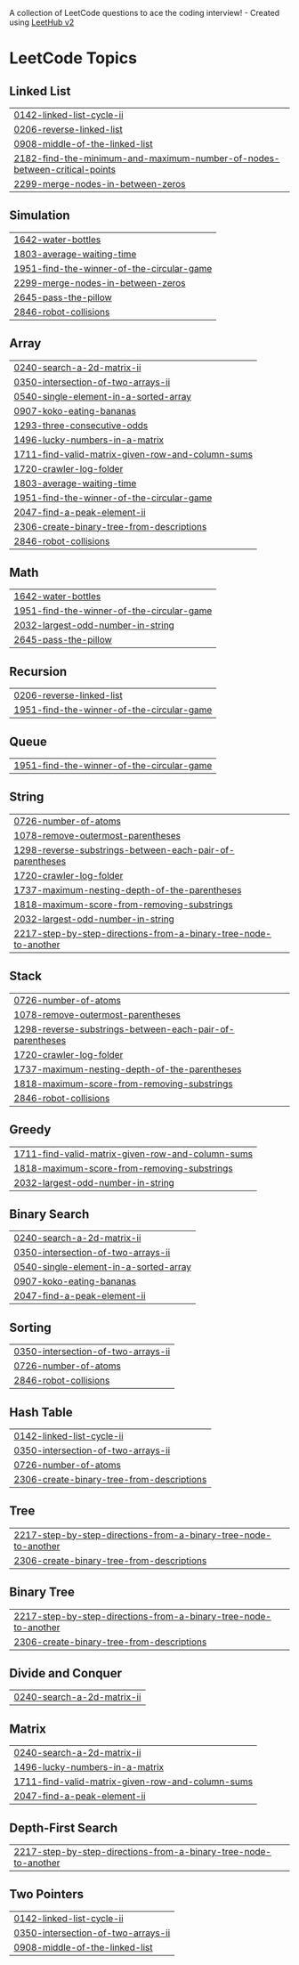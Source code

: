 A collection of LeetCode questions to ace the coding interview! - Created using [LeetHub v2](https://github.com/arunbhardwaj/LeetHub-2.0)
<!---LeetCode Topics Start-->
# LeetCode Topics
## Linked List
|  |
| ------- |
| [0142-linked-list-cycle-ii](https://github.com/lalitsontyal/LEETCODE/tree/master/0142-linked-list-cycle-ii) |
| [0206-reverse-linked-list](https://github.com/lalitsontyal/LEETCODE/tree/master/0206-reverse-linked-list) |
| [0908-middle-of-the-linked-list](https://github.com/lalitsontyal/LEETCODE/tree/master/0908-middle-of-the-linked-list) |
| [2182-find-the-minimum-and-maximum-number-of-nodes-between-critical-points](https://github.com/lalitsontyal/LEETCODE/tree/master/2182-find-the-minimum-and-maximum-number-of-nodes-between-critical-points) |
| [2299-merge-nodes-in-between-zeros](https://github.com/lalitsontyal/LEETCODE/tree/master/2299-merge-nodes-in-between-zeros) |
## Simulation
|  |
| ------- |
| [1642-water-bottles](https://github.com/lalitsontyal/LEETCODE/tree/master/1642-water-bottles) |
| [1803-average-waiting-time](https://github.com/lalitsontyal/LEETCODE/tree/master/1803-average-waiting-time) |
| [1951-find-the-winner-of-the-circular-game](https://github.com/lalitsontyal/LEETCODE/tree/master/1951-find-the-winner-of-the-circular-game) |
| [2299-merge-nodes-in-between-zeros](https://github.com/lalitsontyal/LEETCODE/tree/master/2299-merge-nodes-in-between-zeros) |
| [2645-pass-the-pillow](https://github.com/lalitsontyal/LEETCODE/tree/master/2645-pass-the-pillow) |
| [2846-robot-collisions](https://github.com/lalitsontyal/LEETCODE/tree/master/2846-robot-collisions) |
## Array
|  |
| ------- |
| [0240-search-a-2d-matrix-ii](https://github.com/lalitsontyal/LEETCODE/tree/master/0240-search-a-2d-matrix-ii) |
| [0350-intersection-of-two-arrays-ii](https://github.com/lalitsontyal/LEETCODE/tree/master/0350-intersection-of-two-arrays-ii) |
| [0540-single-element-in-a-sorted-array](https://github.com/lalitsontyal/LEETCODE/tree/master/0540-single-element-in-a-sorted-array) |
| [0907-koko-eating-bananas](https://github.com/lalitsontyal/LEETCODE/tree/master/0907-koko-eating-bananas) |
| [1293-three-consecutive-odds](https://github.com/lalitsontyal/LEETCODE/tree/master/1293-three-consecutive-odds) |
| [1496-lucky-numbers-in-a-matrix](https://github.com/lalitsontyal/LEETCODE/tree/master/1496-lucky-numbers-in-a-matrix) |
| [1711-find-valid-matrix-given-row-and-column-sums](https://github.com/lalitsontyal/LEETCODE/tree/master/1711-find-valid-matrix-given-row-and-column-sums) |
| [1720-crawler-log-folder](https://github.com/lalitsontyal/LEETCODE/tree/master/1720-crawler-log-folder) |
| [1803-average-waiting-time](https://github.com/lalitsontyal/LEETCODE/tree/master/1803-average-waiting-time) |
| [1951-find-the-winner-of-the-circular-game](https://github.com/lalitsontyal/LEETCODE/tree/master/1951-find-the-winner-of-the-circular-game) |
| [2047-find-a-peak-element-ii](https://github.com/lalitsontyal/LEETCODE/tree/master/2047-find-a-peak-element-ii) |
| [2306-create-binary-tree-from-descriptions](https://github.com/lalitsontyal/LEETCODE/tree/master/2306-create-binary-tree-from-descriptions) |
| [2846-robot-collisions](https://github.com/lalitsontyal/LEETCODE/tree/master/2846-robot-collisions) |
## Math
|  |
| ------- |
| [1642-water-bottles](https://github.com/lalitsontyal/LEETCODE/tree/master/1642-water-bottles) |
| [1951-find-the-winner-of-the-circular-game](https://github.com/lalitsontyal/LEETCODE/tree/master/1951-find-the-winner-of-the-circular-game) |
| [2032-largest-odd-number-in-string](https://github.com/lalitsontyal/LEETCODE/tree/master/2032-largest-odd-number-in-string) |
| [2645-pass-the-pillow](https://github.com/lalitsontyal/LEETCODE/tree/master/2645-pass-the-pillow) |
## Recursion
|  |
| ------- |
| [0206-reverse-linked-list](https://github.com/lalitsontyal/LEETCODE/tree/master/0206-reverse-linked-list) |
| [1951-find-the-winner-of-the-circular-game](https://github.com/lalitsontyal/LEETCODE/tree/master/1951-find-the-winner-of-the-circular-game) |
## Queue
|  |
| ------- |
| [1951-find-the-winner-of-the-circular-game](https://github.com/lalitsontyal/LEETCODE/tree/master/1951-find-the-winner-of-the-circular-game) |
## String
|  |
| ------- |
| [0726-number-of-atoms](https://github.com/lalitsontyal/LEETCODE/tree/master/0726-number-of-atoms) |
| [1078-remove-outermost-parentheses](https://github.com/lalitsontyal/LEETCODE/tree/master/1078-remove-outermost-parentheses) |
| [1298-reverse-substrings-between-each-pair-of-parentheses](https://github.com/lalitsontyal/LEETCODE/tree/master/1298-reverse-substrings-between-each-pair-of-parentheses) |
| [1720-crawler-log-folder](https://github.com/lalitsontyal/LEETCODE/tree/master/1720-crawler-log-folder) |
| [1737-maximum-nesting-depth-of-the-parentheses](https://github.com/lalitsontyal/LEETCODE/tree/master/1737-maximum-nesting-depth-of-the-parentheses) |
| [1818-maximum-score-from-removing-substrings](https://github.com/lalitsontyal/LEETCODE/tree/master/1818-maximum-score-from-removing-substrings) |
| [2032-largest-odd-number-in-string](https://github.com/lalitsontyal/LEETCODE/tree/master/2032-largest-odd-number-in-string) |
| [2217-step-by-step-directions-from-a-binary-tree-node-to-another](https://github.com/lalitsontyal/LEETCODE/tree/master/2217-step-by-step-directions-from-a-binary-tree-node-to-another) |
## Stack
|  |
| ------- |
| [0726-number-of-atoms](https://github.com/lalitsontyal/LEETCODE/tree/master/0726-number-of-atoms) |
| [1078-remove-outermost-parentheses](https://github.com/lalitsontyal/LEETCODE/tree/master/1078-remove-outermost-parentheses) |
| [1298-reverse-substrings-between-each-pair-of-parentheses](https://github.com/lalitsontyal/LEETCODE/tree/master/1298-reverse-substrings-between-each-pair-of-parentheses) |
| [1720-crawler-log-folder](https://github.com/lalitsontyal/LEETCODE/tree/master/1720-crawler-log-folder) |
| [1737-maximum-nesting-depth-of-the-parentheses](https://github.com/lalitsontyal/LEETCODE/tree/master/1737-maximum-nesting-depth-of-the-parentheses) |
| [1818-maximum-score-from-removing-substrings](https://github.com/lalitsontyal/LEETCODE/tree/master/1818-maximum-score-from-removing-substrings) |
| [2846-robot-collisions](https://github.com/lalitsontyal/LEETCODE/tree/master/2846-robot-collisions) |
## Greedy
|  |
| ------- |
| [1711-find-valid-matrix-given-row-and-column-sums](https://github.com/lalitsontyal/LEETCODE/tree/master/1711-find-valid-matrix-given-row-and-column-sums) |
| [1818-maximum-score-from-removing-substrings](https://github.com/lalitsontyal/LEETCODE/tree/master/1818-maximum-score-from-removing-substrings) |
| [2032-largest-odd-number-in-string](https://github.com/lalitsontyal/LEETCODE/tree/master/2032-largest-odd-number-in-string) |
## Binary Search
|  |
| ------- |
| [0240-search-a-2d-matrix-ii](https://github.com/lalitsontyal/LEETCODE/tree/master/0240-search-a-2d-matrix-ii) |
| [0350-intersection-of-two-arrays-ii](https://github.com/lalitsontyal/LEETCODE/tree/master/0350-intersection-of-two-arrays-ii) |
| [0540-single-element-in-a-sorted-array](https://github.com/lalitsontyal/LEETCODE/tree/master/0540-single-element-in-a-sorted-array) |
| [0907-koko-eating-bananas](https://github.com/lalitsontyal/LEETCODE/tree/master/0907-koko-eating-bananas) |
| [2047-find-a-peak-element-ii](https://github.com/lalitsontyal/LEETCODE/tree/master/2047-find-a-peak-element-ii) |
## Sorting
|  |
| ------- |
| [0350-intersection-of-two-arrays-ii](https://github.com/lalitsontyal/LEETCODE/tree/master/0350-intersection-of-two-arrays-ii) |
| [0726-number-of-atoms](https://github.com/lalitsontyal/LEETCODE/tree/master/0726-number-of-atoms) |
| [2846-robot-collisions](https://github.com/lalitsontyal/LEETCODE/tree/master/2846-robot-collisions) |
## Hash Table
|  |
| ------- |
| [0142-linked-list-cycle-ii](https://github.com/lalitsontyal/LEETCODE/tree/master/0142-linked-list-cycle-ii) |
| [0350-intersection-of-two-arrays-ii](https://github.com/lalitsontyal/LEETCODE/tree/master/0350-intersection-of-two-arrays-ii) |
| [0726-number-of-atoms](https://github.com/lalitsontyal/LEETCODE/tree/master/0726-number-of-atoms) |
| [2306-create-binary-tree-from-descriptions](https://github.com/lalitsontyal/LEETCODE/tree/master/2306-create-binary-tree-from-descriptions) |
## Tree
|  |
| ------- |
| [2217-step-by-step-directions-from-a-binary-tree-node-to-another](https://github.com/lalitsontyal/LEETCODE/tree/master/2217-step-by-step-directions-from-a-binary-tree-node-to-another) |
| [2306-create-binary-tree-from-descriptions](https://github.com/lalitsontyal/LEETCODE/tree/master/2306-create-binary-tree-from-descriptions) |
## Binary Tree
|  |
| ------- |
| [2217-step-by-step-directions-from-a-binary-tree-node-to-another](https://github.com/lalitsontyal/LEETCODE/tree/master/2217-step-by-step-directions-from-a-binary-tree-node-to-another) |
| [2306-create-binary-tree-from-descriptions](https://github.com/lalitsontyal/LEETCODE/tree/master/2306-create-binary-tree-from-descriptions) |
## Divide and Conquer
|  |
| ------- |
| [0240-search-a-2d-matrix-ii](https://github.com/lalitsontyal/LEETCODE/tree/master/0240-search-a-2d-matrix-ii) |
## Matrix
|  |
| ------- |
| [0240-search-a-2d-matrix-ii](https://github.com/lalitsontyal/LEETCODE/tree/master/0240-search-a-2d-matrix-ii) |
| [1496-lucky-numbers-in-a-matrix](https://github.com/lalitsontyal/LEETCODE/tree/master/1496-lucky-numbers-in-a-matrix) |
| [1711-find-valid-matrix-given-row-and-column-sums](https://github.com/lalitsontyal/LEETCODE/tree/master/1711-find-valid-matrix-given-row-and-column-sums) |
| [2047-find-a-peak-element-ii](https://github.com/lalitsontyal/LEETCODE/tree/master/2047-find-a-peak-element-ii) |
## Depth-First Search
|  |
| ------- |
| [2217-step-by-step-directions-from-a-binary-tree-node-to-another](https://github.com/lalitsontyal/LEETCODE/tree/master/2217-step-by-step-directions-from-a-binary-tree-node-to-another) |
## Two Pointers
|  |
| ------- |
| [0142-linked-list-cycle-ii](https://github.com/lalitsontyal/LEETCODE/tree/master/0142-linked-list-cycle-ii) |
| [0350-intersection-of-two-arrays-ii](https://github.com/lalitsontyal/LEETCODE/tree/master/0350-intersection-of-two-arrays-ii) |
| [0908-middle-of-the-linked-list](https://github.com/lalitsontyal/LEETCODE/tree/master/0908-middle-of-the-linked-list) |
<!---LeetCode Topics End-->
